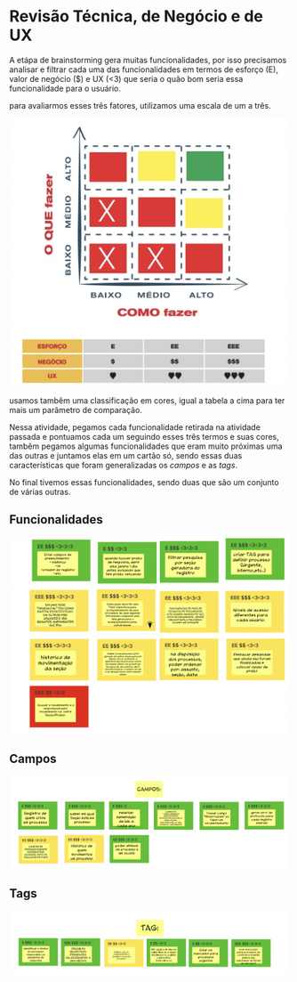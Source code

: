 # Revisão Técnica, de Negócio e de UX

A etápa de brainstorming gera muitas funcionalidades, por isso precisamos analisar e filtrar cada uma das funcionalidades em termos de esforço (E), valor de negócio ($) e UX (<3) que seria o quão bom seria essa funcionalidade para o usuário.

para avaliarmos esses três fatores, utilizamos uma escala de um a três.

![tabela esforco, negocio, ux](../assets/imgs/revisao-tecnica1.png)

usamos tambêm uma classificação em cores, igual a tabela a cima para ter mais um parãmetro de comparação.

Nessa atividade, pegamos cada funcionalidade retirada na atividade passada e pontuamos cada um seguindo esses três termos e suas cores, tambêm pegamos algumas funcionalidades que eram muito próximas uma das outras e juntamos elas em um cartão só, sendo essas duas características que foram generalizadas os _campos_ e as _tags_.

No final tivemos essas funcionalidades, sendo duas que são um conjunto de várias outras.

## Funcionalidades

![Campos](../assets/imgs/revisao-tecnica2.png)

## Campos

![Campos](../assets/imgs/campos.png)

## Tags

![Tags](../assets/imgs/tags.png)

